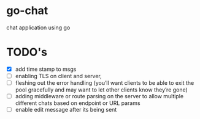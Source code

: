 # go-chat
chat application using go


# TODO's
- [x] add time stamp to msgs 
- [ ] enabling TLS on client and server, 
- [ ] fleshing out the error handling (you’ll want clients to be able to exit the pool gracefully and may want to let other clients know they’re gone) 
- [ ] adding middleware or route parsing on the server to allow multiple different chats based on endpoint or URL params
- [ ] enable edit message after its being sent